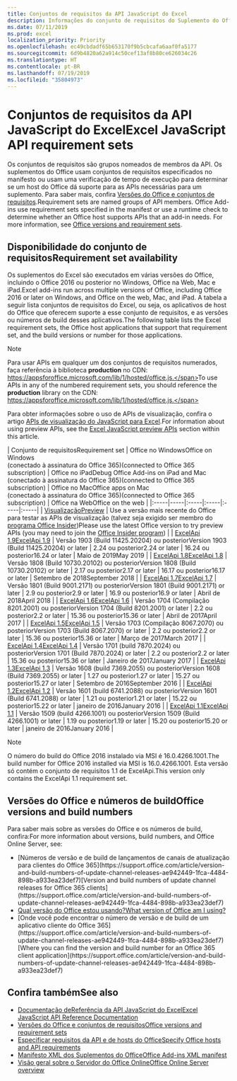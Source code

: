 ```yaml
---
title: Conjuntos de requisitos da API JavaScript do Excel
description: Informações do conjunto de requisitos do Suplemento do Office para Builds do Excel
ms.date: 07/11/2019
ms.prod: excel
localization_priority: Priority
ms.openlocfilehash: ec49cbdadf65b653170f9b5cbcafa6aaf0fa5177
ms.sourcegitcommit: 6d9b4820a62a914c50cef13af8b80ce626034c26
ms.translationtype: HT
ms.contentlocale: pt-BR
ms.lasthandoff: 07/19/2019
ms.locfileid: "35804973"
---
```

# <a name="excel-javascript-api-requirement-sets"></a><span data-ttu-id="2b1ab-103">Conjuntos de requisitos da API JavaScript do Excel</span><span class="sxs-lookup"><span data-stu-id="2b1ab-103">Excel JavaScript API requirement sets</span></span>

<span data-ttu-id="2b1ab-p101">Os conjuntos de requisitos são grupos nomeados de membros da API. Os suplementos do Office usam conjuntos de requisitos especificados no manifesto ou usam uma verificação de tempo de execução para determinar se um host do Office dá suporte para as APIs necessárias para um suplemento. Para saber mais, confira [Versões do Office e conjuntos de requisitos](/office/dev/add-ins/develop/office-versions-and-requirement-sets).</span><span class="sxs-lookup"><span data-stu-id="2b1ab-p101">Requirement sets are named groups of API members. Office Add-ins use requirement sets specified in the manifest or use a runtime check to determine whether an Office host supports APIs that an add-in needs. For more information, see [Office versions and requirement sets](/office/dev/add-ins/develop/office-versions-and-requirement-sets).</span></span>

## <a name="requirement-set-availability"></a><span data-ttu-id="2b1ab-107">Disponibilidade do conjunto de requisitos</span><span class="sxs-lookup"><span data-stu-id="2b1ab-107">Requirement set availability</span></span>

<span data-ttu-id="2b1ab-108">Os suplementos do Excel são executados em várias versões do Office, incluindo o Office 2016 ou posterior no Windows, Office na Web, Mac e iPad.</span><span class="sxs-lookup"><span data-stu-id="2b1ab-108">Excel add-ins run across multiple versions of Office, including Office 2016 or later on Windows, and Office on the web, Mac, and iPad.</span></span> <span data-ttu-id="2b1ab-109">A tabela a seguir lista conjuntos de requisitos do Excel, ou seja, os aplicativos de host do Office que oferecem suporte a esse conjunto de requisitos, e as versões ou números de build desses aplicativos.</span><span class="sxs-lookup"><span data-stu-id="2b1ab-109">The following table lists the Excel requirement sets, the Office host applications that support that requirement set, and the build versions or number for those applications.</span></span>

> [!NOTE]
> <span data-ttu-id="2b1ab-110">Para usar APIs em qualquer um dos conjuntos de requisitos numerados, faça referência à biblioteca **production** no CDN: https://appsforoffice.microsoft.com/lib/1/hosted/office.js.</span><span class="sxs-lookup"><span data-stu-id="2b1ab-110">To use APIs in any of the numbered requirement sets, you should reference the **production** library on the CDN: https://appsforoffice.microsoft.com/lib/1/hosted/office.js.</span></span>
>
> <span data-ttu-id="2b1ab-111">Para obter informações sobre o uso de APIs de visualização, confira o artigo [APIs de visualização do JavaScript para Excel](./excel-preview-apis.md).</span><span class="sxs-lookup"><span data-stu-id="2b1ab-111">For information about using preview APIs, see the [Excel JavaScript preview APIs](./excel-preview-apis.md) section within this article.</span></span>

|  <span data-ttu-id="2b1ab-112">Conjunto de requisitos</span><span class="sxs-lookup"><span data-stu-id="2b1ab-112">Requirement set</span></span>  |  <span data-ttu-id="2b1ab-113">Office no Windows</span><span class="sxs-lookup"><span data-stu-id="2b1ab-113">Office on Windows</span></span><br><span data-ttu-id="2b1ab-114">(conectado à assinatura do Office 365)</span><span class="sxs-lookup"><span data-stu-id="2b1ab-114">(connected to Office 365 subscription)</span></span>  |  <span data-ttu-id="2b1ab-115">Office no iPad</span><span class="sxs-lookup"><span data-stu-id="2b1ab-115">Debug Office Add-ins on iPad and Mac</span></span><br><span data-ttu-id="2b1ab-116">(conectado à assinatura do Office 365)</span><span class="sxs-lookup"><span data-stu-id="2b1ab-116">(connected to Office 365 subscription)</span></span>  |  <span data-ttu-id="2b1ab-117">Office no Mac</span><span class="sxs-lookup"><span data-stu-id="2b1ab-117">Office apps on Mac</span></span><br><span data-ttu-id="2b1ab-118">(conectado à assinatura do Office 365)</span><span class="sxs-lookup"><span data-stu-id="2b1ab-118">(connected to Office 365 subscription)</span></span>  | <span data-ttu-id="2b1ab-119">Office na Web</span><span class="sxs-lookup"><span data-stu-id="2b1ab-119">Office on the web</span></span> |
|:-----|-----|:-----|:-----|:-----|:-----|
| [<span data-ttu-id="2b1ab-120">Visualização</span><span class="sxs-lookup"><span data-stu-id="2b1ab-120">Preview</span></span>](excel-preview-apis.md)  | <span data-ttu-id="2b1ab-121">Use a versão mais recente do Office para testar as APIs de visualização (talvez seja exigido ser membro do [programa Office Insider](https://products.office.com/office-insider))</span><span class="sxs-lookup"><span data-stu-id="2b1ab-121">Please use the latest Office version to try preview APIs (you may need to join the [Office Insider program](https://products.office.com/office-insider))</span></span> |
| [<span data-ttu-id="2b1ab-122">ExcelApi 1.9</span><span class="sxs-lookup"><span data-stu-id="2b1ab-122">ExcelApi 1.9</span></span>](excel-api-1-9-requirement-set.md)  | <span data-ttu-id="2b1ab-123">Versão 1903 (Build 11425.20204) ou posterior</span><span class="sxs-lookup"><span data-stu-id="2b1ab-123">Version 1903 (Build 11425.20204) or later</span></span> | <span data-ttu-id="2b1ab-124">2.24 ou posterior</span><span class="sxs-lookup"><span data-stu-id="2b1ab-124">2.24 or later</span></span> | <span data-ttu-id="2b1ab-125">16.24 ou posterior</span><span class="sxs-lookup"><span data-stu-id="2b1ab-125">16.24 or later</span></span> | <span data-ttu-id="2b1ab-126">Maio de 2019</span><span class="sxs-lookup"><span data-stu-id="2b1ab-126">May 2019</span></span> |
| [<span data-ttu-id="2b1ab-127">ExcelApi 1.8</span><span class="sxs-lookup"><span data-stu-id="2b1ab-127">ExcelApi 1.8</span></span>](excel-api-1-8-requirement-set.md)  | <span data-ttu-id="2b1ab-128">Versão 1808 (Build 10730.20102) ou posterior</span><span class="sxs-lookup"><span data-stu-id="2b1ab-128">Version 1808 (Build 10730.20102) or later</span></span> | <span data-ttu-id="2b1ab-129">2.17 ou posterior</span><span class="sxs-lookup"><span data-stu-id="2b1ab-129">2.17 or later</span></span> | <span data-ttu-id="2b1ab-130">16.17 ou posterior</span><span class="sxs-lookup"><span data-stu-id="2b1ab-130">16.17 or later</span></span> | <span data-ttu-id="2b1ab-131">Setembro de 2018</span><span class="sxs-lookup"><span data-stu-id="2b1ab-131">September 2018</span></span> |
| [<span data-ttu-id="2b1ab-132">ExcelApi 1.7</span><span class="sxs-lookup"><span data-stu-id="2b1ab-132">ExcelApi 1.7</span></span>](excel-api-1-7-requirement-set.md)  | <span data-ttu-id="2b1ab-133">Versão 1801 (Build 9001.2171) ou posterior</span><span class="sxs-lookup"><span data-stu-id="2b1ab-133">Version 1801 (Build 9001.2171) or later</span></span>   | <span data-ttu-id="2b1ab-134">2.9 ou posterior</span><span class="sxs-lookup"><span data-stu-id="2b1ab-134">2.9 or later</span></span>  | <span data-ttu-id="2b1ab-135">16.9 ou posterior</span><span class="sxs-lookup"><span data-stu-id="2b1ab-135">16.9 or later</span></span>  | <span data-ttu-id="2b1ab-136">Abril de 2018</span><span class="sxs-lookup"><span data-stu-id="2b1ab-136">April 2018</span></span> |
| [<span data-ttu-id="2b1ab-137">ExcelApi 1.6</span><span class="sxs-lookup"><span data-stu-id="2b1ab-137">ExcelApi 1.6</span></span>](excel-api-1-6-requirement-set.md)  | <span data-ttu-id="2b1ab-138">Versão 1704 (Compilação 8201.2001) ou posterior</span><span class="sxs-lookup"><span data-stu-id="2b1ab-138">Version 1704 (Build 8201.2001) or later</span></span>   | <span data-ttu-id="2b1ab-139">2.2 ou posterior</span><span class="sxs-lookup"><span data-stu-id="2b1ab-139">2.2 or later</span></span>  | <span data-ttu-id="2b1ab-140">15.36 ou posterior</span><span class="sxs-lookup"><span data-stu-id="2b1ab-140">15.36 or later</span></span> | <span data-ttu-id="2b1ab-141">Abril de 2017</span><span class="sxs-lookup"><span data-stu-id="2b1ab-141">April 2017</span></span> |
| [<span data-ttu-id="2b1ab-142">ExcelApi 1.5</span><span class="sxs-lookup"><span data-stu-id="2b1ab-142">ExcelApi 1.5</span></span>](excel-api-1-5-requirement-set.md)  | <span data-ttu-id="2b1ab-143">Versão 1703 (Compilação 8067.2070) ou posterior</span><span class="sxs-lookup"><span data-stu-id="2b1ab-143">Version 1703 (Build 8067.2070) or later</span></span>   | <span data-ttu-id="2b1ab-144">2.2 ou posterior</span><span class="sxs-lookup"><span data-stu-id="2b1ab-144">2.2 or later</span></span>  | <span data-ttu-id="2b1ab-145">15.36 ou posterior</span><span class="sxs-lookup"><span data-stu-id="2b1ab-145">15.36 or later</span></span> | <span data-ttu-id="2b1ab-146">Março de 2017</span><span class="sxs-lookup"><span data-stu-id="2b1ab-146">March 2017</span></span> |
| [<span data-ttu-id="2b1ab-147">ExcelApi 1.4</span><span class="sxs-lookup"><span data-stu-id="2b1ab-147">ExcelApi 1.4</span></span>](excel-api-1-4-requirement-set.md)  | <span data-ttu-id="2b1ab-148">Versão 1701 (build 7870.2024) ou posterior</span><span class="sxs-lookup"><span data-stu-id="2b1ab-148">Version 1701 (Build 7870.2024) or later</span></span>   | <span data-ttu-id="2b1ab-149">2.2 ou posterior</span><span class="sxs-lookup"><span data-stu-id="2b1ab-149">2.2 or later</span></span>  | <span data-ttu-id="2b1ab-150">15.36 ou posterior</span><span class="sxs-lookup"><span data-stu-id="2b1ab-150">15.36 or later</span></span> | <span data-ttu-id="2b1ab-151">Janeiro de 2017</span><span class="sxs-lookup"><span data-stu-id="2b1ab-151">January 2017</span></span> |
| [<span data-ttu-id="2b1ab-152">ExcelApi 1.3</span><span class="sxs-lookup"><span data-stu-id="2b1ab-152">ExcelApi 1.3</span></span>](excel-api-1-3-requirement-set.md)  | <span data-ttu-id="2b1ab-153">Versão 1608 (build 7369.2055) ou posterior</span><span class="sxs-lookup"><span data-stu-id="2b1ab-153">Version 1608 (Build 7369.2055) or later</span></span>   | <span data-ttu-id="2b1ab-154">1.27 ou posterior</span><span class="sxs-lookup"><span data-stu-id="2b1ab-154">1.27 or later</span></span> | <span data-ttu-id="2b1ab-155">15.27 ou posterior</span><span class="sxs-lookup"><span data-stu-id="2b1ab-155">15.27 or later</span></span> | <span data-ttu-id="2b1ab-156">Setembro de 2016</span><span class="sxs-lookup"><span data-stu-id="2b1ab-156">September 2016</span></span> |
| [<span data-ttu-id="2b1ab-157">ExcelApi 1.2</span><span class="sxs-lookup"><span data-stu-id="2b1ab-157">ExcelApi 1.2</span></span>](excel-api-1-2-requirement-set.md)  | <span data-ttu-id="2b1ab-158">Versão 1601 (build 6741.2088) ou posterior</span><span class="sxs-lookup"><span data-stu-id="2b1ab-158">Version 1601 (Build 6741.2088) or later</span></span>   | <span data-ttu-id="2b1ab-159">1.21 ou posterior</span><span class="sxs-lookup"><span data-stu-id="2b1ab-159">1.21 or later</span></span> | <span data-ttu-id="2b1ab-160">15.22 ou posterior</span><span class="sxs-lookup"><span data-stu-id="2b1ab-160">15.22 or later</span></span> | <span data-ttu-id="2b1ab-161">janeiro de 2016</span><span class="sxs-lookup"><span data-stu-id="2b1ab-161">January 2016</span></span> |
| [<span data-ttu-id="2b1ab-162">ExcelApi 1.1</span><span class="sxs-lookup"><span data-stu-id="2b1ab-162">ExcelApi 1.1</span></span>](excel-api-1-1-requirement-set.md)  | <span data-ttu-id="2b1ab-163">Versão 1509 (build 4266.1001) ou posterior</span><span class="sxs-lookup"><span data-stu-id="2b1ab-163">Version 1509 (Build 4266.1001) or later</span></span>   | <span data-ttu-id="2b1ab-164">1.19 ou posterior</span><span class="sxs-lookup"><span data-stu-id="2b1ab-164">1.19 or later</span></span> | <span data-ttu-id="2b1ab-165">15.20 ou posterior</span><span class="sxs-lookup"><span data-stu-id="2b1ab-165">15.20 or later</span></span> | <span data-ttu-id="2b1ab-166">janeiro de 2016</span><span class="sxs-lookup"><span data-stu-id="2b1ab-166">January 2016</span></span> |

> [!NOTE]
> <span data-ttu-id="2b1ab-167">O número do build do Office 2016 instalado via MSI é 16.0.4266.1001.</span><span class="sxs-lookup"><span data-stu-id="2b1ab-167">The build number for Office 2016 installed via MSI is 16.0.4266.1001.</span></span> <span data-ttu-id="2b1ab-168">Esta versão só contém o conjunto de requisitos 1.1 de ExcelApi.</span><span class="sxs-lookup"><span data-stu-id="2b1ab-168">This version only contains the ExcelApi 1.1 requirement set.</span></span>

## <a name="office-versions-and-build-numbers"></a><span data-ttu-id="2b1ab-169">Versões do Office e números de build</span><span class="sxs-lookup"><span data-stu-id="2b1ab-169">Office versions and build numbers</span></span>

<span data-ttu-id="2b1ab-170">Para saber mais sobre as versões do Office e os números de build, confira:</span><span class="sxs-lookup"><span data-stu-id="2b1ab-170">For more information about versions, build numbers, and Office Online Server, see:</span></span>

- <span data-ttu-id="2b1ab-171">
  [Números de versão e de build de lançamentos de canais de atualização para clientes do Office 365](https://support.office.com/article/version-and-build-numbers-of-update-channel-releases-ae942449-1fca-4484-898b-a933ea23def7)</span><span class="sxs-lookup"><span data-stu-id="2b1ab-171">[Version and build numbers of update channel releases for Office 365 clients](https://support.office.com/article/version-and-build-numbers-of-update-channel-releases-ae942449-1fca-4484-898b-a933ea23def7)</span></span>
- [<span data-ttu-id="2b1ab-172">Qual versão do Office estou usando?</span><span class="sxs-lookup"><span data-stu-id="2b1ab-172">What version of Office am I using?</span></span>](https://support.office.com/article/What-version-of-Office-am-I-using-932788b8-a3ce-44bf-bb09-e334518b8b19)
- <span data-ttu-id="2b1ab-173">
  [Onde você pode encontrar o número de versão e de build de um aplicativo cliente do Office 365](https://support.office.com/article/version-and-build-numbers-of-update-channel-releases-ae942449-1fca-4484-898b-a933ea23def7)</span><span class="sxs-lookup"><span data-stu-id="2b1ab-173">[Where you can find the version and build number for an Office 365 client application](https://support.office.com/article/version-and-build-numbers-of-update-channel-releases-ae942449-1fca-4484-898b-a933ea23def7)</span></span>

## <a name="see-also"></a><span data-ttu-id="2b1ab-174">Confira também</span><span class="sxs-lookup"><span data-stu-id="2b1ab-174">See also</span></span>

- [<span data-ttu-id="2b1ab-175">Documentação deReferência da API JavaScript do Excel</span><span class="sxs-lookup"><span data-stu-id="2b1ab-175">Excel JavaScript API Reference Documentation</span></span>](/javascript/api/excel)
- [<span data-ttu-id="2b1ab-176">Versões do Office e conjuntos de requisitos</span><span class="sxs-lookup"><span data-stu-id="2b1ab-176">Office versions and requirement sets</span></span>](/office/dev/add-ins/develop/office-versions-and-requirement-sets)
- [<span data-ttu-id="2b1ab-177">Especificar requisitos da API e de hosts do Office</span><span class="sxs-lookup"><span data-stu-id="2b1ab-177">Specify Office hosts and API requirements</span></span>](/office/dev/add-ins/develop/specify-office-hosts-and-api-requirements)
- [<span data-ttu-id="2b1ab-178">Manifesto XML dos Suplementos do Office</span><span class="sxs-lookup"><span data-stu-id="2b1ab-178">Office Add-ins XML manifest</span></span>](/office/dev/add-ins/develop/add-in-manifests)
- [<span data-ttu-id="2b1ab-179">Visão geral sobre o Servidor do Office Online</span><span class="sxs-lookup"><span data-stu-id="2b1ab-179">Office Online Server overview</span></span>](/officeonlineserver/office-online-server-overview)
